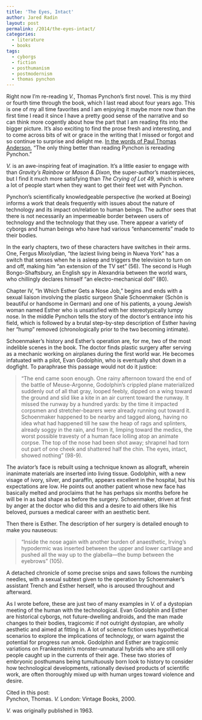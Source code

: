 ```yaml
---
title: 'The Eyes, Intact'
author: Jared Radin
layout: post
permalink: /2014/the-eyes-intact/
categories:
  - literature
  - books
tags:
  - cyborgs
  - fiction
  - posthumanism
  - postmodernism
  - thomas pynchon
---
```

Right now I&#8217;m re-reading *V.*, Thomas Pynchon&#8217;s first novel. This is my third or fourth time through the book, which I last read about four years ago. This is one of my all time favorites and I am enjoying it maybe more now than the first time I read it since I have a pretty good sense of the narrative and so can think more cogently about how the part that I am reading fits into the bigger picture. It&#8217;s also exciting to find the prose fresh and interesting, and to come across bits of wit or grace in the writing that I missed or forgot and so continue to surprise and delight me. <a href="http://nyti.ms/1sxlLs7" target="_blank">In the words of Paul Thomas Anderson</a>, “The only thing better than reading Pynchon is rereading Pynchon.”<!--more-->

*V.* is an awe-inspiring feat of imagination. It&#8217;s a little easier to engage with than *Gravity&#8217;s Rainbow* or *Mason & Dixon*, the super-author&#8217;s masterpieces, but I find it much more satisfying than *The Crying of Lot 49*, which is where a lot of people start when they want to get their feet wet with Pynchon.

Pynchon&#8217;s scientifically knowledgeable perspective (he worked at Boeing) informs a work that deals frequently with issues about the nature of technology and its impact on/relation to human beings. The author sees that there is not necessarily an impermeable border between users of technology and the technology that they use. There appear a variety of cyborgs and human beings who have had various “enhancements” made to their bodies.

In the early chapters, two of these characters have switches in their arms. One, Fergus Mixolydian, “the laziest living being in Nueva York” has a switch that senses when he is asleep and triggers the television to turn on and off, making him “an extension of the TV set” (56). The second is Hugh Bongo-Shaftsbury, an English spy in Alexandria between the world wars, who chillingly declares himself “an electro-mechanical doll” (80).

Chapter IV, “In Which Esther Gets a Nose Job,” begins and ends with a sexual liaison involving the plastic surgeon Shale Schoenmaker (Schön is beautiful or handsome in German) and one of his patients, a young Jewish woman named Esther who is unsatisfied with her stereotypically lumpy nose. In the middle Pynchon tells the story of the doctor&#8217;s entrance into his field, which is followed by a brutal step-by-step description of Esther having her “hump” removed (chronologically prior to the two becoming intimate).

Schoenmaker&#8217;s history and Esther&#8217;s operation are, for me, two of the most indelible scenes in the book. The doctor finds plastic surgery after serving as a mechanic working on airplanes during the first world war. He becomes infatuated with a pilot, Evan Godolphin, who is eventually shot down in a dogfight. To paraphrase this passage would not do it justice:

> “The end came soon enough. One rainy afternoon toward the end of the battle of Meuse-Argonne, Godolphin&#8217;s crippled plane materialized suddenly out of all that gray, looped feebly, dipped on a wing toward the ground and slid like a kite in an air current toward the runway. It missed the runway by a hundred yards: by the time it impacted corpsmen and stretcher-bearers were already running out toward it. Schoenmaker happened to be nearby and tagged along, having no idea what had happened till he saw the heap of rags and splinters, already soggy in the rain, and from it, limping toward the medics, the worst possible travesty of a human face lolling atop an animate corpse. The top of the nose had been shot away; shrapnel had torn out part of one cheek and shattered half the chin. The eyes, intact, showed nothing” (98-9).

The aviator&#8217;s face is rebuilt using a technique known as allograft, wherein inanimate materials are inserted into living tissue. Godolphin, with a new visage of ivory, silver, and paraffin, appears excellent in the hospital, but his expectations are low. He points out another patient whose new face has basically melted and proclaims that he has perhaps six months before he will be in as bad shape as before the surgery. Schoenmaker, driven at first by anger at the doctor who did this and a desire to aid others like his beloved, pursues a medical career with an aesthetic bent.

Then there is Esther. The description of her surgery is detailed enough to make you nauseous:

> “Inside the nose again with another burden of anaesthetic, Irving&#8217;s hypodermic was inserted between the upper and lower cartilage and pushed all the way up to the glabella—the bump between the eyebrows” (105).

A detached chronicle of some precise snips and saws follows the numbing needles, with a sexual subtext given to the operation by Schoenmaker&#8217;s assistant Trench and Esther herself, who is aroused throughout and afterward.

As I wrote before, these are just two of many examples in *V.* of a dystopian meeting of the human with the technological. Evan Godolphin and Esther are historical cyborgs, not future-dwelling androids, and the man made changes to their bodies, tragicomic if not outright dystopian, are wholly aesthetic and aimed at fitting in. A lot of science fiction uses hypothetical scenarios to explore the implications of technology, or warn against the potential for progress run amok. Godolphin and Esther are tragicomic variations on Frankenstein&#8217;s monster&#8211;unnatural hybrids who are still only people caught up in the currents of their age. These two stories of embryonic posthumans being tumultuously born look to history to consider how technological developments, rationally devised products of scientific work, are often thoroughly mixed up with human urges toward violence and desire.

Cited in this post:  
Pynchon, Thomas. *V.* London: Vintage Books, 2000.

*V.* was originally published in 1963.

